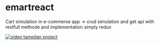# emartreact
Cart simulation in e-commerse app -> crud simulation and get api with restfull methode and implementation simply redux 

[![video tampilan project](https://img.youtube.com/vi/8mDA9cwxcas/0.jpg)](https://youtu.be/8mDA9cwxcas)

